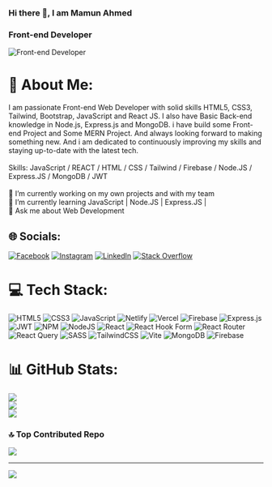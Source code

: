 ### Hi there 👋, I am Mamun Ahmed
### Front-end Developer
![Front-end Developer](https://i.postimg.cc/QtVJFwpd/Mamun-ahmed-2.png)

# 💫 About Me:
I am passionate Front-end Web Developer with solid skills HTML5, CSS3, Tailwind, Bootstrap, JavaScript and React JS. I also have Basic Back-end knowledge in Node.js, Express.js and MongoDB. i have build some Front-end Project and Some MERN Project. And always looking forward to making something new. And i am dedicated to continuously improving my skills and staying up-to-date with the latest tech.<br><br>Skills: JavaScript / REACT / HTML / CSS / Tailwind / Firebase / Node.JS / Express.JS / MongoDB / JWT<br><br>🔭 I’m currently working on my own projects and with my team<br>🌱 I’m currently learning JavaScript | Node.JS | Express.JS |<br>💬 Ask me about Web Development


## 🌐 Socials:
[![Facebook](https://img.shields.io/badge/Facebook-%231877F2.svg?logo=Facebook&logoColor=white)](https://facebook.com/devmamunbd) [![Instagram](https://img.shields.io/badge/Instagram-%23E4405F.svg?logo=Instagram&logoColor=white)](https://instagram.com/dymamunbd) [![LinkedIn](https://img.shields.io/badge/LinkedIn-%230077B5.svg?logo=linkedin&logoColor=white)](https://linkedin.com/in/devmamunbd) [![Stack Overflow](https://img.shields.io/badge/-Stackoverflow-FE7A16?logo=stack-overflow&logoColor=white)](https://stackoverflow.com/users/devmamunbd) 

# 💻 Tech Stack:
![HTML5](https://img.shields.io/badge/html5-%23E34F26.svg?style=for-the-badge&logo=html5&logoColor=white) ![CSS3](https://img.shields.io/badge/css3-%231572B6.svg?style=for-the-badge&logo=css3&logoColor=white) ![JavaScript](https://img.shields.io/badge/javascript-%23323330.svg?style=for-the-badge&logo=javascript&logoColor=%23F7DF1E) ![Netlify](https://img.shields.io/badge/netlify-%23000000.svg?style=for-the-badge&logo=netlify&logoColor=#00C7B7) ![Vercel](https://img.shields.io/badge/vercel-%23000000.svg?style=for-the-badge&logo=vercel&logoColor=white) ![Firebase](https://img.shields.io/badge/firebase-%23039BE5.svg?style=for-the-badge&logo=firebase) ![Express.js](https://img.shields.io/badge/express.js-%23404d59.svg?style=for-the-badge&logo=express&logoColor=%2361DAFB) ![JWT](https://img.shields.io/badge/JWT-black?style=for-the-badge&logo=JSON%20web%20tokens) ![NPM](https://img.shields.io/badge/NPM-%23CB3837.svg?style=for-the-badge&logo=npm&logoColor=white) ![NodeJS](https://img.shields.io/badge/node.js-6DA55F?style=for-the-badge&logo=node.js&logoColor=white) ![React](https://img.shields.io/badge/react-%2320232a.svg?style=for-the-badge&logo=react&logoColor=%2361DAFB) ![React Hook Form](https://img.shields.io/badge/React%20Hook%20Form-%23EC5990.svg?style=for-the-badge&logo=reacthookform&logoColor=white) ![React Router](https://img.shields.io/badge/React_Router-CA4245?style=for-the-badge&logo=react-router&logoColor=white) ![React Query](https://img.shields.io/badge/-React%20Query-FF4154?style=for-the-badge&logo=react%20query&logoColor=white) ![SASS](https://img.shields.io/badge/SASS-hotpink.svg?style=for-the-badge&logo=SASS&logoColor=white) ![TailwindCSS](https://img.shields.io/badge/tailwindcss-%2338B2AC.svg?style=for-the-badge&logo=tailwind-css&logoColor=white) ![Vite](https://img.shields.io/badge/vite-%23646CFF.svg?style=for-the-badge&logo=vite&logoColor=white) ![MongoDB](https://img.shields.io/badge/MongoDB-%234ea94b.svg?style=for-the-badge&logo=mongodb&logoColor=white) ![Firebase](https://img.shields.io/badge/firebase-a08021?style=for-the-badge&logo=firebase&logoColor=ffcd34)
# 📊 GitHub Stats:
![](https://github-readme-stats.vercel.app/api?username=devmamunbd&theme=radical&hide_border=false&include_all_commits=false&count_private=false)<br/>
![](https://github-readme-streak-stats.herokuapp.com/?user=devmamunbd&theme=radical&hide_border=false)<br/>
![](https://github-readme-stats.vercel.app/api/top-langs/?username=devmamunbd&theme=radical&hide_border=false&include_all_commits=false&count_private=false&layout=compact)

### 🔝 Top Contributed Repo
![](https://github-contributor-stats.vercel.app/api?username=devmamunbd&limit=5&theme=dark&combine_all_yearly_contributions=true)

---
[![](https://visitcount.itsvg.in/api?id=devmamunbd&icon=0&color=0)](https://visitcount.itsvg.in)

<!-- Proudly created with GPRM ( https://gprm.itsvg.in ) -->
